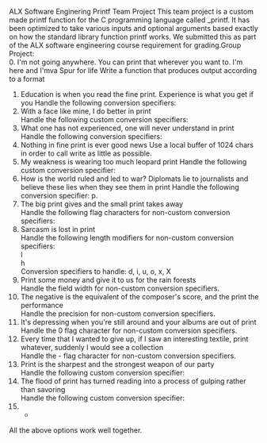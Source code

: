 ALX Software Enginering Printf Team Project
This team project is a custom made printf function for the C programming language called _printf. It has been optimized to take various inputs and optional arguments based exactly on how the standard library function printf works. We submitted this as part of the ALX software engineering course requirement for grading.Group Project:                                                                     
0. I'm not going anywhere. You can print that wherever you want to. I'm here and I'mva Spur for life Write a function that produces output according to a format
1. Education is when you read the fine print. Experience is what you get if you
Handle the following conversion specifiers:
2. With a face like mine, I do better in print                                      
Handle the following custom conversion specifiers:                              
3. What one has not experienced, one will never understand in print             
Handle the following conversion specifiers:                                         
4. Nothing in fine print is ever good news
Use a local buffer of 1024 chars in order to call write as little as possible. 
5. My weakness is wearing too much leopard print
Handle the following custom conversion specifier:                              
6. How is the world ruled and led to war? Diplomats lie to journalists and believe these lies when they see them in print
Handle the following conversion specifier: p.                                  
7. The big print gives and the small print takes away                          
Handle the following flag characters for non-custom conversion specifiers:     
8. Sarcasm is lost in print                                                    
Handle the following length modifiers for non-custom conversion specifiers:     
l                                                                                  
h                                                                                   
Conversion specifiers to handle: d, i, u, o, x, X                               
9. Print some money and give it to us for the rain forests                     
Handle the field width for non-custom conversion specifiers.                        
10. The negative is the equivalent of the composer's score, and the print the performance                                                                       
Handle the precision for non-custom conversion specifiers.                     
11. It's depressing when you're still around and your albums are out of print  
Handle the 0 flag character for non-custom conversion specifiers.              
12. Every time that I wanted to give up, if I saw an interesting textile, print whatever, suddenly I would see a collection                                     
Handle the - flag character for non-custom conversion specifiers.              
13. Print is the sharpest and the strongest weapon of our party                
Handle the following custom conversion specifier:                              
14. The flood of print has turned reading into a process of gulping rather than savoring                                                                        
Handle the following custom conversion specifier:                              
15. *                                                                           
All the above options work well together. 
